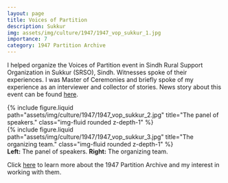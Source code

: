 ```yaml
---
layout: page
title: Voices of Partition
description: Sukkur
img: assets/img/culture/1947/1947_vop_sukkur_1.jpg
importance: 7
category: 1947 Partition Archive
---
```

I helped organize the Voices of Partition event in Sindh Rural Support Organization in Sukkur (SRSO), Sindh. Witnesses spoke of their experiences. I was Master of Ceremonies and briefly spoke
of my experience as an interviewer and collector of stories. News story about this event can be found <a href="https://timesofislamabad.com/28-Apr-2017/india-pakistan-partition-stories-shared-by-those-who-witnessed-it">here</a>.

<div class="row">
    <div class="col-sm mt-3 mt-md-0">
        {% include figure.liquid path="assets/img/culture/1947/1947_vop_sukkur_2.jpg" title="The panel of speakers." class="img-fluid rounded z-depth-1" %}
    </div>
    <div class="col-sm mt-3 mt-md-0">
        {% include figure.liquid path="assets/img/culture/1947/1947_vop_sukkur_3.jpg" title="The organizing team." class="img-fluid rounded z-depth-1" %}
    </div>
</div>
<div class="caption">
    <b>Left:</b> The panel of speakers. <b>Right:</b> The organizing team.
</div>


Click <a href="/culture/1947_info/">here</a> to learn more about the 1947 Partition Archive and my interest in working with them. 
